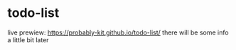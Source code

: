 # todo-list
live prewiew: https://probably-kit.github.io/todo-list/
there will be some info a little bit later
